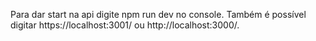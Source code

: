 Para dar start na api digite npm run dev no console.
Também é possível digitar https://localhost:3001/ ou http://localhost:3000/.

